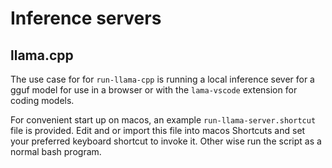 # Inference servers

## llama.cpp

The use case for for `run-llama-cpp` is running a local inference sever for a gguf model for use in
a browser or with the `lama-vscode` extension for coding models.

For convenient start up on macos, an example `run-llama-server.shortcut` file is provided. Edit and
or import this file into macos Shortcuts and set your preferred keyboard shortcut to invoke it.
Other wise run the script as a normal bash program.
